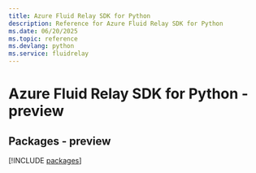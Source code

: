 ```yaml
---
title: Azure Fluid Relay SDK for Python
description: Reference for Azure Fluid Relay SDK for Python
ms.date: 06/20/2025
ms.topic: reference
ms.devlang: python
ms.service: fluidrelay
---
```

# Azure Fluid Relay SDK for Python - preview
## Packages - preview
[!INCLUDE [packages](fluid-relay-index.md)]